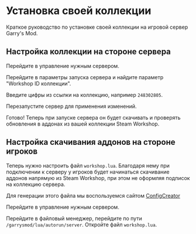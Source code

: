 <script setup>
import gmodLogo from '/components/gmodLogo.vue';
</script>

# <gmodLogo>Установка своей коллекции</gmodLogo>

Краткое руководство по установке своей коллекции на игровой сервер Garry's Mod.

## Настройка коллекции на стороне сервера

Перейдите в управление нужным сервером.

Перейдите в параметры запуска сервера и найдите параметр "Workshop ID коллекции".

Введите цифры из ссылки на коллекцию, например `248302805`.

Перезапустите сервер для применения изменений.

Готово! Теперь при запуске сервера он будет скачивать и проверять обновления в аддонах из вашей коллекции Steam Workshop.

## Настройка скачивания аддонов на стороне игроков

Теперь нужно настроить файл `workshop.lua`. Благодаря нему при подключении к серверу у игроков будет начинаться скачивание аддонов напрямую из Steam Workshop, при этом не оформляя подписок на коллекцию сервера.

Для генерации этого файла мы воспользуемся сайтом [ConfigCreator](https://beta.configcreator.com/create/gmod/resources.lua)

Перейдите в управление нужным сервером.

Перейдите в файловый менеджер, перейдите по пути `/garrysmod/lua/autorun/server`. Откройте файл `workshop.lua`.
